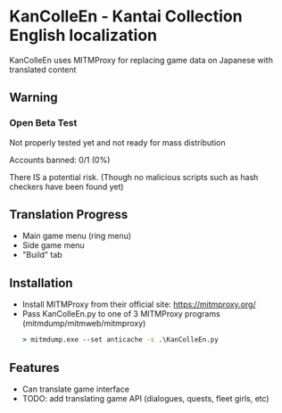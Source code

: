 # KanColleEn - Kantai Collection English localization

KanColleEn uses MITMProxy for replacing game data on Japanese with translated content

## Warning
### Open Beta Test
Not properly tested yet and not ready for mass distribution

Accounts banned: 0/1 (0%)

There IS a potential risk. (Though no malicious
scripts such as hash checkers have been found yet)

## Translation Progress
- Main game menu (ring menu)
- Side game menu
- "Build" tab

## Installation
- Install MITMProxy from their official site: https://mitmproxy.org/
- Pass KanColleEn.py to one of 3 MITMProxy programs (mitmdump/mitmweb/mitmproxy)
    ```cmd
    > mitmdump.exe --set anticache -s .\KanColleEn.py
    ```
    
## Features
- Can translate game interface
- TODO: add translating game API (dialogues, quests, fleet girls, etc)
